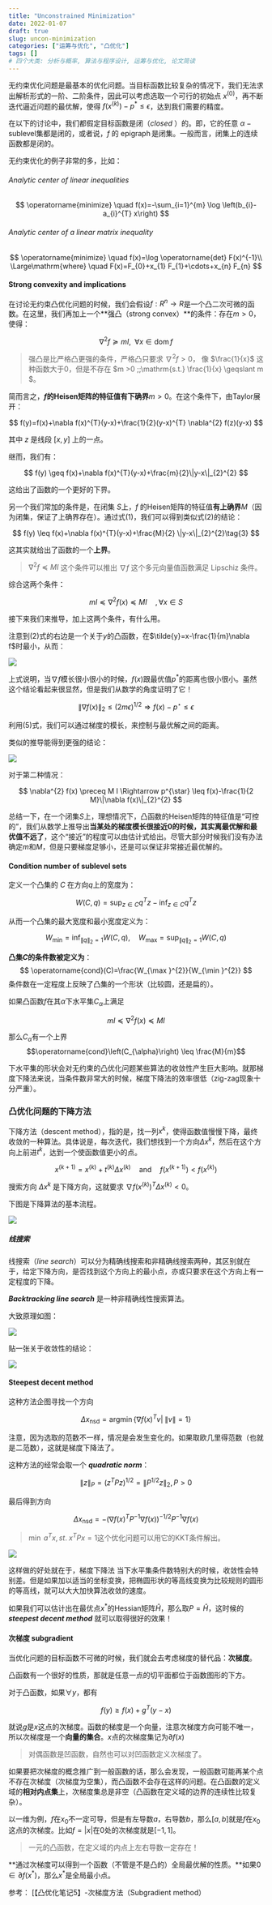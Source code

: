 ```yaml
---
title: "Unconstrained Minimization"
date: 2022-01-07
draft: true
slug: uncon-minimization
categories: ["运筹与优化", "凸优化"]
tags: []
# 四个大类: 分析与概率, 算法与程序设计, 运筹与优化, 论文简读
---
```



无约束优化问题是最基本的优化问题。当目标函数比较复杂的情况下，我们无法求出解析形式的一阶、二阶条件，因此可以考虑选取一个可行的初始点 $x^{(0)}$，再不断迭代逼近问题的最优解，使得 $f(x^{(k)}) - p^* \leq \epsilon$，达到我们需要的精度。

在以下的讨论中，我们都假定目标函数是闭（*closed* ）的。即，它的任意 $\alpha-\mathrm{sublevel}$集都是闭的，或者说，$f$ 的 $\operatorname{epigraph}$是闭集。一般而言，闭集上的连续函数都是闭的。

无约束优化的例子非常的多，比如：

###### Analytic center of linear inequalities

$$
\operatorname{minimize} \quad f(x)=-\sum_{i=1}^{m} \log \left(b_{i}-a_{i}^{T} x\right)
$$

###### Analytic center of a linear matrix inequality

$$
\operatorname{minimize} \quad f(x)=\log \operatorname{det} F(x)^{-1}\\
\Large\mathrm{where} \quad F(x)=F_{0}+x_{1} F_{1}+\cdots+x_{n} F_{n}
$$

#### Strong convexity and implications

在讨论无约束凸优化问题的时候，我们会假设$f:R^n\to R$是一个凸二次可微的函数。在这里，我们再加上一个**强凸（strong convex）**的条件：存在$m > 0$，使得：

$$
\nabla^2 f \succeq mI, \;\;\forall x \in \operatorname{dom}f
$$

> 强凸是比严格凸更强的条件，严格凸只要求 $\nabla^2 f >0$， 像 $\frac{1}{x}$ 这种函数大于0，但是不存在 $m >0 \;\;\mathrm{s.t.} \frac{1}{x} \geqslant m $。

简而言之，**$f$的Heisen矩阵的特征值有下确界**$m>0$。在这个条件下，由Taylor展开：

$$
f(y)=f(x)+\nabla f(x)^{T}(y-x)+\frac{1}{2}(y-x)^{T} \nabla^{2} f(z)(y-x)
$$

其中 $z$ 是线段 $[x,y]$ 上的一点。

继而，我们有：

$$
f(y) \geq f(x)+\nabla f(x)^{T}(y-x)+\frac{m}{2}\|y-x\|_{2}^{2}
$$

这给出了函数的一个更好的下界。

另一个我们常加的条件是，在闭集 $S$上，$f$ 的Heisen矩阵的特征值**有上确界**$M$（因为闭集，保证了上确界存在）。通过式(1)，我们可以得到类似式(2)的结论：

$$
f(y) \leq f(x)+\nabla f(x)^{T}(y-x)+\frac{M}{2} \|y-x\|_{2}^{2}\tag{3}
$$

这其实就给出了函数的一个**上界**。

> $\nabla^2 f \preceq MI$ 这个条件可以推出 $\nabla f$ 这个多元向量值函数满足 Lipschiz 条件。

综合这两个条件：

$$
m I \preceq \nabla^{2} f(x) \preceq M I \quad ,\forall x \in S
$$

接下来我们来推导，加上这两个条件，有什么用。

注意到(2)式的右边是一个关于$y$的凸函数，在$\tilde{y}=x-\frac{1}{m}\nabla f$时最小，从而：

![](../figures/Unconstrained/1240-20211206145241541.png)

上式说明，当$\nabla f$模长很小很小的时候，$f(x)$跟最优值$p^*$的距离也很小很小。虽然这个结论看起来很显然，但是我们从数学的角度证明了它！

$$
\|\nabla f(x)\|_{2} \leq(2 m \epsilon)^{1 / 2} \Longrightarrow f(x)-p^{\star} \leq \epsilon
$$

利用(5)式，我们可以通过梯度的模长，来控制与最优解之间的距离。

类似的推导能得到更强的结论：

![](../figures/Unconstrained/1240-20211206145241560.png)

对于第二种情况：

$$
\nabla^{2} f(x) \preceq M I \Rightarrow p^{\star} \leq f(x)-\frac{1}{2 M}\|\nabla f(x)\|_{2}^{2}
$$

总结一下，在一个闭集$S$上，理想情况下，凸函数的Heisen矩阵的特征值是“可控的”，我们从数学上推导出**当某处的梯度模长很接近0的时候，其实离最优解和最优值不远了**，这个“接近”的程度可以由估计式给出。尽管大部分时候我们没有办法确定$m$和$M$，但是只要梯度足够小，还是可以保证非常接近最优解的。


#### Condition number of sublevel sets

定义一个凸集的 $C$ 在方向$q$上的宽度为：

$$
W(C, q)=\sup _{z \in C} q^{T} z-\inf _{z \in C} q^{T} z
$$

从而一个凸集的最大宽度和最小宽度定义为：

$$
W_{\min }=\inf _{\|q\|_{2}=1} W(C, q), \quad W_{\max }=\sup _{\|q\|_{2}=1} W(C, q)
$$

**凸集$C$的条件数被定义为**：
$$
\operatorname{cond}(C)=\frac{W_{\max }^{2}}{W_{\min }^{2}}
$$
条件数在一定程度上反映了凸集的一个形状（比较圆，还是扁的）。

如果凸函数$f$在其$\alpha$下水平集$C_\alpha$上满足

$$
m I \preceq \nabla^{2} f(x) \preceq M I
$$

那么$C_\alpha$有一个上界$$\operatorname{cond}\left(C_{\alpha}\right) \leq \frac{M}{m}$$

下水平集的形状会对无约束的凸优化问题某些算法的收敛性产生巨大影响。就那梯度下降法来说，当条件数非常大的时候，梯度下降法的效率很低（zig-zag现象十分严重）。

### 凸优化问题的下降方法

下降方法（descent method），指的是，找一列$x^k$，使得函数值慢慢下降，最终收敛的一种算法。具体说是，每次迭代，我们想找到一个方向$\Delta x^k$，然后在这个方向上前进$t^k$，达到一个使函数值更小的点。

$$
x^{(k+1)}=x^{(k)}+t^{(k)} \Delta x^{(k)}\quad \text{and} \quad f\left(x^{(k+1)}\right)<f\left(x^{(k)}\right)
$$

搜索方向 $\Delta x^k$ 是下降方向，这就要求 $\nabla f\left(x^{(k)}\right)^{T} \Delta x^{(k)}<0$。

下图是下降算法的基本流程。

![](../figures/Unconstrained/1240-20211206145241543.png)

##### 线搜索 

线搜索（*line search*）可以分为精确线搜索和非精确线搜索两种，其区别就在于，给定下降方向，是否找到这个方向上的最小点，亦或只要求在这个方向上有一定程度的下降。

***Backtracking line search*** 是一种非精确线性搜索算法。

大致原理如图：

![](../figures/Unconstrained/1240-20211206145241538.png)

贴一张关于收敛性的结论：

![](../figures/Unconstrained/1240-20211206145241573.png)

#### Steepest decent method

这种方法企图寻找一个方向

$$
\Delta x_{\mathrm{nsd}}=\operatorname{argmin}\left\{\nabla f(x)^{T} v |\;\|v\|=1\right\}
$$

注意，因为选取的范数不一样，情况是会发生变化的。如果取欧几里得范数（也就是二范数），这就是梯度下降法了。

这种方法的经常会取一个 ***quadratic norm***：

$$
\|z\|_{P}=\left(z^{T} P z\right)^{1 / 2}=\left\|P^{1 / 2} z\right\|_{2}, P > 0
$$

最后得到方向

$$
\Delta x_{\mathrm{nsd}}=-\left(\nabla f(x)^{T} P^{-1} \nabla f(x)\right)^{-1 / 2} P^{-1} \nabla f(x)
$$

> $\min \;a^Tx, st. \;x^TPx=1$这个优化问题可以用它的KKT条件解出。

![](../figures/Unconstrained/1240-20211206145241558.png)


这样做的好处就在于，梯度下降法 当下水平集条件数特别大的时候，收敛性会特别差。但是如果加以适当的坐标变换，把椭圆形状的等高线变换为比较规则的圆形的等高线，就可以大大加快算法收敛的速度。

如果我们可以估计出在最优点$x^*$的Hessian矩阵$\hat{H}$，那么取$P=\hat{H}$，这时候的***steepest decent method*** 就可以取得很好的效果！

#### 次梯度 subgradient

当优化问题的目标函数不可微的时候，我们就会去考虑梯度的替代品：**次梯度**。

凸函数有一个很好的性质，那就是任意一点的切平面都位于函数图形的下方。

对于凸函数，如果$\forall y$，都有

$$
f(y) \geq f(x)+g^{T}(y-x)
$$

就说$g$是$x$这点的次梯度。函数的梯度是一个向量，注意次梯度方向可能不唯一，所以次梯度是一个**向量的集合**。$x$点的次梯度集记为$\partial f(x)$

> 对偶函数是凹函数，自然也可以对凹函数定义次梯度了。

如果要把次梯度的概念推广到一般函数的话，那么会发现，一般函数可能再某个点不存在次梯度（次梯度为空集），而凸函数不会存在这样的问题。在凸函数的定义域的**相对内点集**上，次梯度集总是非空（凸函数在定义域的边界的连续性比较复杂）。

以一维为例，$f$在$x_0$不一定可导，但是有左导数$a$，右导数$b$，那么$[a,b]$就是$f$在$x_0$这点的次梯度。比如$f=|x|$在$0$处的次梯度就是$[-1, 1]$。

> 一元的凸函数，在定义域的内点上左右导数一定存在！

**通过次梯度可以得到一个函数（不管是不是凸的）全局最优解的性质。**如果$0\in \partial f(x^*)$，那么$x^*$是全局最小点。



参考：
[【凸优化笔记5】-次梯度方法（Subgradient method）